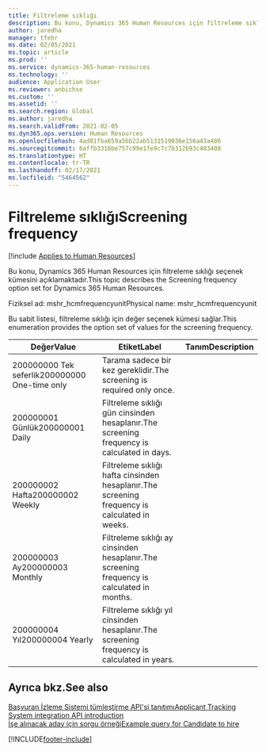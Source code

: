 ```yaml
---
title: Filtreleme sıklığı
description: Bu konu, Dynamics 365 Human Resources için filtreleme sıklığı seçenek kümesini açıklamaktadır.
author: jaredha
manager: tfehr
ms.date: 02/05/2021
ms.topic: article
ms.prod: ''
ms.service: dynamics-365-human-resources
ms.technology: ''
audience: Application User
ms.reviewer: anbichse
ms.custom: ''
ms.assetid: ''
ms.search.region: Global
ms.author: jaredha
ms.search.validFrom: 2021-02-05
ms.dyn365.ops.version: Human Resources
ms.openlocfilehash: 4ad81fba659a5bb22ab5131519036e156a43a486
ms.sourcegitcommit: 6affb3316be757c99e1fe9c7c7b312b93c483408
ms.translationtype: HT
ms.contentlocale: tr-TR
ms.lasthandoff: 02/17/2021
ms.locfileid: "5464562"
---
```

# <a name="screening-frequency"></a><span data-ttu-id="6a173-103">Filtreleme sıklığı</span><span class="sxs-lookup"><span data-stu-id="6a173-103">Screening frequency</span></span>

[!include [Applies to Human Resources](../includes/applies-to-hr.md)]

<span data-ttu-id="6a173-104">Bu konu, Dynamics 365 Human Resources için filtreleme sıklığı seçenek kümesini açıklamaktadır.</span><span class="sxs-lookup"><span data-stu-id="6a173-104">This topic describes the Screening frequency option set for Dynamics 365 Human Resources.</span></span>

<span data-ttu-id="6a173-105">Fiziksel ad: mshr_hcmfrequencyunit</span><span class="sxs-lookup"><span data-stu-id="6a173-105">Physical name: mshr_hcmfrequencyunit</span></span>

<span data-ttu-id="6a173-106">Bu sabit listesi, filtreleme sıklığı için değer seçenek kümesi sağlar.</span><span class="sxs-lookup"><span data-stu-id="6a173-106">This enumeration provides the option set of values for the screening frequency.</span></span> 

| <span data-ttu-id="6a173-107">Değer</span><span class="sxs-lookup"><span data-stu-id="6a173-107">Value</span></span> | <span data-ttu-id="6a173-108">Etiket</span><span class="sxs-lookup"><span data-stu-id="6a173-108">Label</span></span> | <span data-ttu-id="6a173-109">Tanım</span><span class="sxs-lookup"><span data-stu-id="6a173-109">Description</span></span> |
| --- | --- | --- |
| <span data-ttu-id="6a173-110">200000000 Tek seferlik</span><span class="sxs-lookup"><span data-stu-id="6a173-110">200000000 One-time only</span></span> | <span data-ttu-id="6a173-111">Tarama sadece bir kez gereklidir.</span><span class="sxs-lookup"><span data-stu-id="6a173-111">The screening is required only once.</span></span> |
| <span data-ttu-id="6a173-112">200000001 Günlük</span><span class="sxs-lookup"><span data-stu-id="6a173-112">200000001 Daily</span></span> | <span data-ttu-id="6a173-113">Filtreleme sıklığı gün cinsinden hesaplanır.</span><span class="sxs-lookup"><span data-stu-id="6a173-113">The screening frequency is calculated in days.</span></span> |
| <span data-ttu-id="6a173-114">200000002 Hafta</span><span class="sxs-lookup"><span data-stu-id="6a173-114">200000002 Weekly</span></span> | <span data-ttu-id="6a173-115">Filtreleme sıklığı hafta cinsinden hesaplanır.</span><span class="sxs-lookup"><span data-stu-id="6a173-115">The screening frequency is calculated in weeks.</span></span> |
| <span data-ttu-id="6a173-116">200000003 Ay</span><span class="sxs-lookup"><span data-stu-id="6a173-116">200000003 Monthly</span></span> | <span data-ttu-id="6a173-117">Filtreleme sıklığı ay cinsinden hesaplanır.</span><span class="sxs-lookup"><span data-stu-id="6a173-117">The screening frequency is calculated in months.</span></span> |
| <span data-ttu-id="6a173-118">200000004 Yıl</span><span class="sxs-lookup"><span data-stu-id="6a173-118">200000004 Yearly</span></span> | <span data-ttu-id="6a173-119">Filtreleme sıklığı yıl cinsinden hesaplanır.</span><span class="sxs-lookup"><span data-stu-id="6a173-119">The screening frequency is calculated in years.</span></span> |

## <a name="see-also"></a><span data-ttu-id="6a173-120">Ayrıca bkz.</span><span class="sxs-lookup"><span data-stu-id="6a173-120">See also</span></span>

[<span data-ttu-id="6a173-121">Başvuran İzleme Sistemi tümleştirme API'si tanıtımı</span><span class="sxs-lookup"><span data-stu-id="6a173-121">Applicant Tracking System integration API introduction</span></span>](hr-admin-integration-ats-api-introduction.md)<br>
[<span data-ttu-id="6a173-122">İşe alınacak aday için sorgu örneği</span><span class="sxs-lookup"><span data-stu-id="6a173-122">Example query for Candidate to hire</span></span>](hr-admin-integration-ats-api-candidate-to-hire-example-query.md)



[!INCLUDE[footer-include](../includes/footer-banner.md)]
